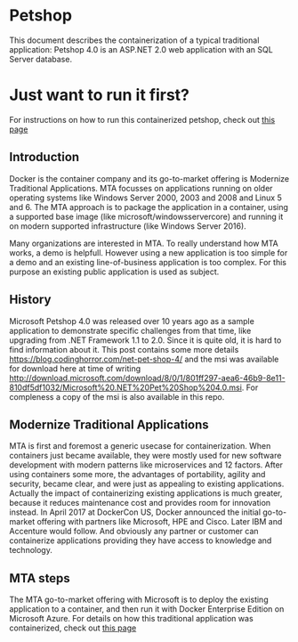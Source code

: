 # Petshop
This document describes the containerization of a typical traditional application: Petshop 4.0 is an ASP.NET 2.0 web application with an SQL Server database. 

# Just want to run it first?
For instructions on how to run this containerized petshop, check out [this page](./running.md)

## Introduction
Docker is the container company and its go-to-market offering is Modernize Traditional Applications. MTA focusses on applications running on older operating systems like Windows Server 2000, 2003 and 2008 and Linux 5 and 6. The MTA approach is to package the application in a container, using a supported base image (like microsoft/windowsservercore) and running it on modern supported infrastructure (like Windows Server 2016).

Many organizations are interested in MTA. To really understand how MTA works, a demo is helpfull. However using a new application is too simple for a demo and an existing line-of-business application is too complex. For this purpose an existing public application is used as subject. 

## History
Microsoft Petshop 4.0 was released over 10 years ago as a sample application to demonstrate specific challenges from that time, like upgrading from .NET Framework 1.1 to 2.0. Since it is quite old, it is hard to find information about it. This post contains some more details  https://blog.codinghorror.com/net-pet-shop-4/ and the msi was available for download here at time of writing http://download.microsoft.com/download/8/0/1/801ff297-aea6-46b9-8e11-810df5df1032/Microsoft%20.NET%20Pet%20Shop%204.0.msi. For compleness a copy of the msi is also available in this repo.  

## Modernize Traditional Applications
MTA is first and foremost a generic usecase for containerization. When containers just became available, they were mostly used for new software development with modern patterns like microservices and 12 factors. After using containers some more, the advantages of portability, agility and security, became clear, and were just as appealing to existing applications. Actually the impact of containerizing existing applications is much greater, because it reduces maintenance cost and provides room for innovation instead. In April 2017 at DockerCon US, Docker announced the initial go-to-market offering with partners like Microsoft, HPE and Cisco. Later IBM and Accenture would follow. And obviously any partner or customer can containerize applications providing they have access to knowledge and technology. 

## MTA steps
The MTA go-to-market offering with Microsoft is to deploy the existing application to a container, and then run it with Docker Enterprise Edition on Microsoft Azure. For details on how this traditional application was containerized, check out [this page](./mta.md)